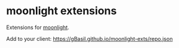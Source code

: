 # moonlight extensions

Extensions for [moonlight](https://moonlight-mod.github.io).

Add to your client: https://gBasil.github.io/moonlight-exts/repo.json
